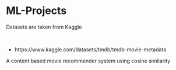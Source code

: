 # ML-Projects

<p>Datasets are taken from Kaggle </p>
<br>
<ul>
    <li>  https://www.kaggle.com/datasets/tmdb/tmdb-movie-metadata </li>
</ul>

A content based movie recommender system using cosine similarity

